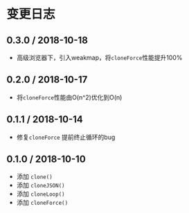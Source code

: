 # 变更日志

## 0.3.0 / 2018-10-18

- 高级浏览器下，引入weakmap，将`cloneForce`性能提升100%

## 0.2.0 / 2018-10-17

- 将`cloneForce`性能由O(n^2)优化到O(n)

## 0.1.1 / 2018-10-14

- 修复`cloneForce` 提前终止循环的bug

## 0.1.0 / 2018-10-10

- 添加 `clone()`
- 添加 `cloneJSON()`
- 添加 `cloneLoop()`
- 添加 `cloneForce()`
